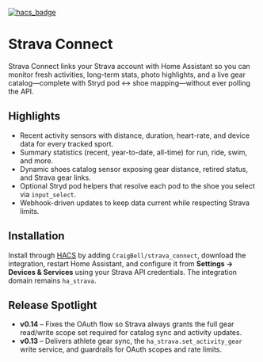 [![hacs_badge](https://img.shields.io/badge/HACS-Custom-41BDF5.svg?style=for-the-badge)](https://github.com/hacs/integration)

# Strava Connect

Strava Connect links your Strava account with Home Assistant so you can monitor fresh activities, long-term stats, photo highlights, and a live gear catalog—complete with Stryd pod ↔ shoe mapping—without ever polling the API.

## Highlights

- Recent activity sensors with distance, duration, heart-rate, and device data for every tracked sport.
- Summary statistics (recent, year-to-date, all-time) for run, ride, swim, and more.
- Dynamic shoes catalog sensor exposing gear distance, retired status, and Strava gear links.
- Optional Stryd pod helpers that resolve each pod to the shoe you select via `input_select`.
- Webhook-driven updates to keep data current while respecting Strava limits.

## Installation

Install through [HACS](https://hacs.xyz/) by adding `CraigBell/strava_connect`, download the integration, restart Home Assistant, and configure it from **Settings → Devices & Services** using your Strava API credentials. The integration domain remains `ha_strava`.

## Release Spotlight

- **v0.14** – Fixes the OAuth flow so Strava always grants the full gear read/write scope set required for catalog sync and activity updates.
- **v0.13** – Delivers athlete gear sync, the `ha_strava.set_activity_gear` write service, and guardrails for OAuth scopes and rate limits.
